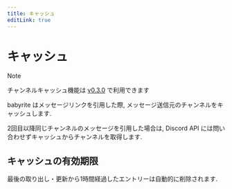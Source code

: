 ```yaml
---
title: キャッシュ
editLink: true
---
```


# キャッシュ

> [!NOTE]
>
> チャンネルキャッシュ機能は
> [v0.3.0](https://github.com/m1sk9/babyrite/releases/tag/v0.3.0) で利用できます

babyrite はメッセージリンクを引用した際,
メッセージ送信元のチャンネルをキャッシュします.

2回目以降同じチャンネルのメッセージを引用した場合は, Discord API
には問い合わせずキャッシュからチャンネルを取得します.

## キャッシュの有効期限

最後の取り出し・更新から1時間経過したエントリーは自動的に削除されます.
